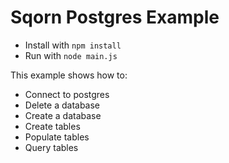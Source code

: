 # Sqorn Postgres Example

* Install with `npm install`
* Run with `node main.js`

This example shows how to:

* Connect to postgres
* Delete a database
* Create a database
* Create tables
* Populate tables
* Query tables
